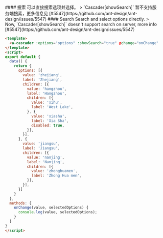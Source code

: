 
<cn>
#### 搜索
可以直接搜索选项并选择。
> `Cascader[showSearch]` 暂不支持服务端搜索，更多信息见 [#5547](https://github.com/ant-design/ant-design/issues/5547)
</cn>

<us>
#### Search
Search and select options directly.
> Now, `Cascader[showSearch]` doesn't support search on server, more info [#5547](https://github.com/ant-design/ant-design/issues/5547)
</us>

```html
<template>
  <a-cascader :options="options" :showSearch="true" @change="onChange" placeholder="Please select" />
</template>
<script>
export default {
  data() {
    return {
      options: [{
        value: 'zhejiang',
        label: 'Zhejiang',
        children: [{
          value: 'hangzhou',
          label: 'Hangzhou',
          children: [{
            value: 'xihu',
            label: 'West Lake',
          }, {
            value: 'xiasha',
            label: 'Xia Sha',
            disabled: true,
          }],
        }],
      }, {
        value: 'jiangsu',
        label: 'Jiangsu',
        children: [{
          value: 'nanjing',
          label: 'Nanjing',
          children: [{
            value: 'zhonghuamen',
            label: 'Zhong Hua men',
          }],
        }],
      }]
    }
  },
  methods: {
    onChange(value, selectedOptions) {
      console.log(value, selectedOptions);
    }
  }
}
</script>
```

